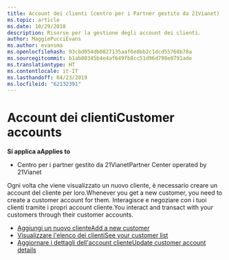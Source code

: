 ```yaml
---
title: Account dei clienti (centro per i Partner gestito da 21Vianet)
ms.topic: article
ms.date: 10/29/2018
description: Risorse per la gestione degli account dei clienti.
author: MaggiePucciEvans
ms.author: evansma
ms.openlocfilehash: 93cbd054db0827135aaf6e8bb2c1dcd55768b78a
ms.sourcegitcommit: b1ab80345b4e4af649fb8cc51d96d798e0791ade
ms.translationtype: HT
ms.contentlocale: it-IT
ms.lasthandoff: 04/23/2019
ms.locfileid: "62132391"
---
```

# <a name="customer-accounts"></a><span data-ttu-id="70f82-103">Account dei clienti</span><span class="sxs-lookup"><span data-stu-id="70f82-103">Customer accounts</span></span>

<span data-ttu-id="70f82-104">**Si applica a**</span><span class="sxs-lookup"><span data-stu-id="70f82-104">**Applies to**</span></span>

-   <span data-ttu-id="70f82-105">Centro per i partner gestito da 21Vianet</span><span class="sxs-lookup"><span data-stu-id="70f82-105">Partner Center operated by 21Vianet</span></span>

<span data-ttu-id="70f82-106">Ogni volta che viene visualizzato un nuovo cliente, è necessario creare un account del cliente per loro.</span><span class="sxs-lookup"><span data-stu-id="70f82-106">Whenever you get a new customer, you need to create a customer account for them.</span></span> <span data-ttu-id="70f82-107">Interagisce e negoziare con i tuoi clienti tramite i propri account cliente.</span><span class="sxs-lookup"><span data-stu-id="70f82-107">You interact and transact with your customers through their customer accounts.</span></span> 

-   [<span data-ttu-id="70f82-108">Aggiungi un nuovo cliente</span><span class="sxs-lookup"><span data-stu-id="70f82-108">Add a new customer</span></span>](add-a-new-customer.md)
-   [<span data-ttu-id="70f82-109">Visualizzare l'elenco dei clienti</span><span class="sxs-lookup"><span data-stu-id="70f82-109">See your customer list</span></span>](see-your-customer-list.md)
-   [<span data-ttu-id="70f82-110">Aggiornare i dettagli dell'account cliente</span><span class="sxs-lookup"><span data-stu-id="70f82-110">Update customer account details</span></span>](update-customer-account-info.md)

 

 




